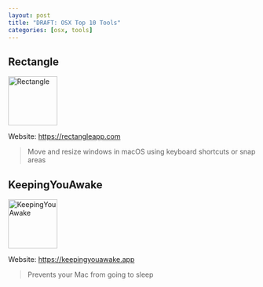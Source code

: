 ```yaml
---
layout: post
title: "DRAFT: OSX Top 10 Tools"
categories: [osx, tools]
---
```


## Rectangle

<img src="https://rectangleapp.com/images/mac512pts1x.png" alt="Rectangle" width="100"/>

Website: <https://rectangleapp.com>

> Move and resize windows in macOS using keyboard shortcuts or snap areas

## KeepingYouAwake

<img src="https://keepingyouawake.app/icon-128@2x.33819b4f.png" alt="KeepingYouAwake" width="100">

Website: <https://keepingyouawake.app>

> Prevents your Mac from going to sleep
